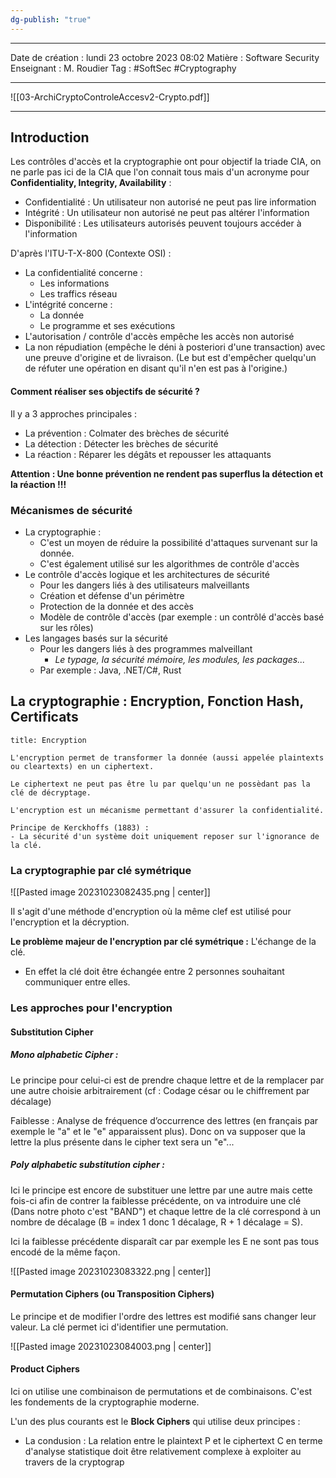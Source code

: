 ```yaml
---
dg-publish: "true"
---
```

---

 Date de création : lundi 23 octobre 2023 08:02
 Matière : Software Security
 Enseignant : M. Roudier
 Tag : #SoftSec #Cryptography

---

![[03-ArchiCryptoControleAccesv2-Crypto.pdf]] 

---

## Introduction

Les contrôles d'accès et la cryptographie ont pour objectif la triade CIA, on ne parle pas ici de la CIA que l'on connait tous mais d'un acronyme pour **Confidentiality, Integrity, Availability** :
- Confidentialité : Un utilisateur non autorisé ne peut pas lire information
- Intégrité : Un utilisateur non autorisé ne peut pas altérer l'information
- Disponibilité : Les utilisateurs autorisés peuvent toujours accéder à l'information

D'après l'ITU-T-X-800 (Contexte OSI) :
- La confidentialité concerne :
	- Les informations
	- Les traffics réseau
- L'intégrité concerne :
	- La donnée
	- Le programme et ses exécutions
- L'autorisation / contrôle d'accès empêche les accès non autorisé
- La non répudiation (empêche le déni à posteriori d'une transaction) avec une preuve d'origine et de livraison. (Le but est d'empêcher quelqu'un de réfuter une opération en disant qu'il n'en est pas à l'origine.)

#### Comment réaliser ses objectifs de sécurité ?

Il y a 3 approches principales :
- La prévention : Colmater des brèches de sécurité
- La détection : Détecter les brèches de sécurité
- La réaction : Réparer les dégâts et repousser les attaquants

**Attention : Une bonne prévention ne rendent pas superflus la détection et la réaction !!!**

### Mécanismes de sécurité

- La cryptographie : 
	- C'est un moyen de réduire la possibilité d'attaques survenant sur la donnée.
	- C'est également utilisé sur les algorithmes de contrôle d'accès
- Le contrôle d'accès logique et les architectures de sécurité
	- Pour les dangers liés à des utilisateurs malveillants
	- Création et défense d'un périmètre
	- Protection de la donnée et des accès
	- Modèle de contrôle d'accès (par exemple : un contrôlé d'accès basé sur les rôles)
- Les langages basés sur la sécurité
	- Pour les dangers liés à des programmes malveillant
		- *Le typage, la sécurité mémoire, les modules, les packages...*
	- Par exemple : Java, .NET/C#, Rust

## La cryptographie : Encryption, Fonction Hash, Certificats

```ad-info
title: Encryption

L'encryption permet de transformer la donnée (aussi appelée plaintexts ou cleartexts) en un ciphertext.

Le ciphertext ne peut pas être lu par quelqu'un ne possèdant pas la clé de décryptage.

L'encryption est un mécanisme permettant d'assurer la confidentialité.

Principe de Kerckhoffs (1883) :
- La sécurité d'un système doit uniquement reposer sur l'ignorance de la clé.
```


### La cryptographie par clé symétrique

![[Pasted image 20231023082435.png | center]]

Il s'agit d'une méthode d'encryption où la même clef est utilisé pour l'encryption et la décryption.

**Le problème majeur de l'encryption par clé symétrique :** L'échange de la clé.
- En effet la clé doit être échangée entre 2 personnes souhaitant communiquer entre elles.

### Les approches pour l'encryption

#### Substitution Cipher

##### Mono alphabetic Cipher :

Le principe pour celui-ci est de prendre chaque lettre et de la remplacer par une autre choisie arbitrairement (cf : Codage césar ou le chiffrement par décalage)

Faiblesse : Analyse de fréquence d’occurrence des lettres (en français par exemple le "a" et le "e" apparaissent plus). Donc on va supposer que la lettre la plus présente dans le cipher text sera un "e"...

##### Poly alphabetic substitution cipher :	

Ici le principe est encore de substituer une lettre par une autre mais cette fois-ci afin de contrer la faiblesse précédente, on va introduire une clé (Dans notre photo c'est "BAND") et chaque lettre de la clé correspond à un nombre de décalage (B = index 1 donc 1 décalage, R + 1 décalage = S).

Ici la faiblesse précédente disparaît car par exemple les E ne sont pas tous encodé de la même façon.

![[Pasted image 20231023083322.png | center]]

#### Permutation Ciphers (ou Transposition Ciphers)

Le principe et de modifier l'ordre des lettres est modifié sans changer leur valeur.
La clé permet ici d'identifier une permutation.

![[Pasted image 20231023084003.png | center]]

#### Product Ciphers

Ici on utilise une combinaison de permutations et de combinaisons. C'est les fondements de la cryptographie moderne.

L'un des plus courants est le **Block Ciphers** qui utilise deux principes :
- La condusion :
La relation entre le plaintext P et le ciphertext C en terme d'analyse statistique doit être relativement complexe à exploiter au travers de la cryptograp